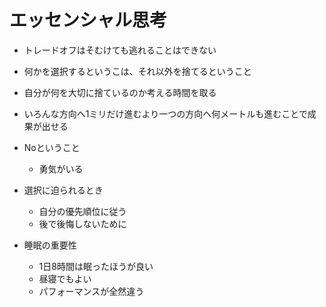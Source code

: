 # エッセンシャル思考
- トレードオフはそむけても逃れることはできない
- 何かを選択するというこは、それ以外を捨てるということ
- 自分が何を大切に捨ているのか考える時間を取る
- いろんな方向へ1ミリだけ進むより一つの方向へ何メートルも進むことで成果が出せる
- Noということ
    - 勇気がいる
- 選択に迫られるとき
    - 自分の優先順位に従う
    - 後で後悔しないために

- 睡眠の重要性
    - 1日8時間は眠ったほうが良い
    - 昼寝でもよい
    - パフォーマンスが全然違う

